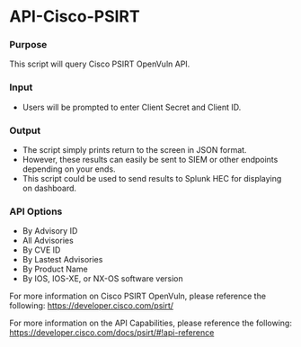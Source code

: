 # API-Cisco-PSIRT



### Purpose

This script will query Cisco PSIRT OpenVuln API.  

### Input
 - Users will be prompted to enter Client Secret and Client ID.
 
### Output
 - The script simply prints return to the screen in JSON format.
 - However, these results can easily be sent to SIEM or other endpoints depending on your ends.
 - This script could be used to send results to Splunk HEC for displaying on dashboard.
 
### API Options
 - By Advisory ID
 - All Advisories
 - By CVE ID
 - By Lastest Advisories
 - By Product Name
 - By IOS, IOS-XE, or NX-OS software version


For more information on Cisco PSIRT OpenVuln, please reference the following:
https://developer.cisco.com/psirt/

For more information on the API Capabilities, please reference the following:
https://developer.cisco.com/docs/psirt/#!api-reference


